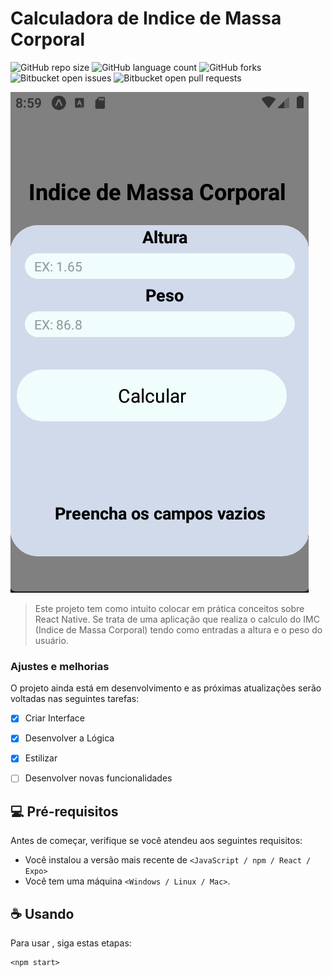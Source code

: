 # Calculadora de Indice de Massa Corporal


![GitHub repo size](https://img.shields.io/github/repo-size/iuricode/README-template?style=for-the-badge)
![GitHub language count](https://img.shields.io/github/languages/count/iuricode/README-template?style=for-the-badge)
![GitHub forks](https://img.shields.io/github/forks/iuricode/README-template?style=for-the-badge)
![Bitbucket open issues](https://img.shields.io/bitbucket/issues/iuricode/README-template?style=for-the-badge)
![Bitbucket open pull requests](https://img.shields.io/bitbucket/pr-raw/iuricode/README-template?style=for-the-badge)

<img src="Tela_Inicial.png" alt="Tela Inicial">

> Este projeto tem como intuito colocar em prática conceitos sobre React Native. Se trata de uma aplicação que realiza o calculo do IMC (Indice de Massa Corporal) tendo como entradas a altura e o peso do usuário. 

### Ajustes e melhorias

O projeto ainda está em desenvolvimento e as próximas atualizações serão voltadas nas seguintes tarefas:

- [x] Criar Interface
- [x] Desenvolver a Lógica
- [x] Estilizar
- [ ] Desenvolver novas funcionalidades


## 💻 Pré-requisitos

Antes de começar, verifique se você atendeu aos seguintes requisitos:

* Você instalou a versão mais recente de `<JavaScript / npm / React / Expo>`
* Você tem uma máquina `<Windows / Linux / Mac>`. 


## ☕ Usando <IMC calculator>

Para usar <IMC calculator>, siga estas etapas:

```
<npm start>
```


